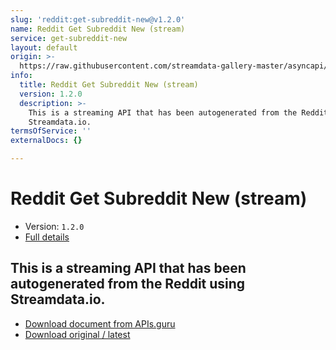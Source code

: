 ```yaml
---
slug: 'reddit:get-subreddit-new@v1.2.0'
name: Reddit Get Subreddit New (stream)
service: get-subreddit-new
layout: default
origin: >-
  https://raw.githubusercontent.com/streamdata-gallery-master/asyncapi/master/_listings/reddit/reddit-get-subreddit-new-stream-async.md
info:
  title: Reddit Get Subreddit New (stream)
  version: 1.2.0
  description: >-
    This is a streaming API that has been autogenerated from the Reddit using
    Streamdata.io.
termsOfService: ''
externalDocs: {}

---
```

# Reddit Get Subreddit New (stream)

* Version: `1.2.0`
* [Full details](../html/reddit:get-subreddit-new@v1.2.0.html)




## This is a streaming API that has been autogenerated from the Reddit using Streamdata.io.



* [Download document from APIs.guru](https://raw.githubusercontent.com/APIs-guru/asyncapi-directory/master/docs/APIs/reddit%3Aget-subreddit-new%40v1.2.0.yaml)
* [Download original / latest](https://raw.githubusercontent.com/streamdata-gallery-master/asyncapi/master/_listings/reddit/reddit-get-subreddit-new-stream-async.md)

<script type="application/ld+json">
{
  "@context": "http://schema.org/",
  "@type": "WebAPI",
  "description": "This is a streaming API that has been autogenerated from the Reddit using Streamdata.io.",
  "documentation": "",

  "name": "Reddit Get Subreddit New (stream)"
}
</script>
